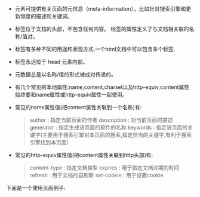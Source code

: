 
* <meta> 元素可提供有关页面的元信息（meta-information），比如针对搜索引擎和更新频度的描述和关键词。
* <meta> 标签位于文档的头部，不包含任何内容。<meta> 标签的属性定义了与文档相关联的名称/值对。
* <meta>标签有多种不同的用途和表现方式.一个html文档中可以包含多个<meta>标签.
* <meta> 标签永远位于 head 元素内部。
* 元数据总是以名称/值的形式被成对传递的。
* <meta>有几个常见的本地属性:name,content,charset以及http-equiv,content属性始终要和name属性或http-equiv属性一起使用。

* 常见的name属性值(把content属性关联到一个名称)有:
    > author : 指定当前页面的作者
    > description : 对当前页面的描述
    > generator : 指定生成该页面的软件的名称
    > keywords : 指定该页面的关键字(主要用于搜索引擎对本页面的搜索,指定恰当的关键字,有利于搜索引擎找到本页面)

* 常见的http-equiv属性值(把content属性关联到http头部)有:
    > content-type : 指定文档类型
    > expires : 用于指定文档过期的时间
    > refresh : 用于文档的自刷新
    > set-cookie : 用于设置cookie

下面是一个使用<meta>页面例子:
<!DOCTYPE html>
<html>
    <head lang="en">
        <meta charset="UTF-8"><!--设置该文档的编码-->
        <meta name="author" content="超级玛丽"> <!--指定该文档的作者是'超级玛丽'-->
        <meta name="description" content="简单举例meta的用法和常见属性"> <!--对本文档的简单描述-->
        <meta name="keywords" content="meta,html,meta标签的简单介绍"> <!--设置本文档的关键字,便于搜索引擎搜索.关键字之间用逗号隔开-->
        <meta http-equiv="content-type" content="text/html"> <!--指定当前文档是html类型的文本-->
        <meta http-equiv="expires" content="31 dec 2014"> <!--设置文档在浏览器缓存中的过期日期-->
        <meta http-equiv="refresh" content="3;url=http://www.baidu.com"> <!--3秒后,自动跳转到百度首页.如果没有设置url,则实现3秒后页面自动刷新.-->
        <title>这是标题</title>
    </head>
    <body>
    </body>
</html>